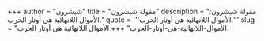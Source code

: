 +++
author = "شيشرون"
title = "مقولة شيشرون"
description = "مقولة شيشرون: الأموال اللانهائية هي أوتار الحرب."
quote = '''الأموال اللانهائية هي أوتار الحرب.''' 
slug = "الأموال-اللانهائية-هي-أوتار-الحرب"
+++
الأموال اللانهائية هي أوتار الحرب.
